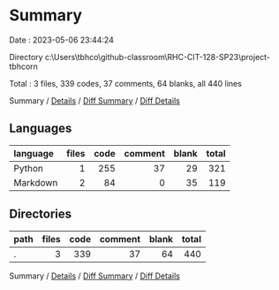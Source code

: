 # Summary

Date : 2023-05-06 23:44:24

Directory c:\\Users\\tbhco\\github-classroom\\RHC-CIT-128-SP23\\project-tbhcorn

Total : 3 files,  339 codes, 37 comments, 64 blanks, all 440 lines

Summary / [Details](details.md) / [Diff Summary](diff.md) / [Diff Details](diff-details.md)

## Languages
| language | files | code | comment | blank | total |
| :--- | ---: | ---: | ---: | ---: | ---: |
| Python | 1 | 255 | 37 | 29 | 321 |
| Markdown | 2 | 84 | 0 | 35 | 119 |

## Directories
| path | files | code | comment | blank | total |
| :--- | ---: | ---: | ---: | ---: | ---: |
| . | 3 | 339 | 37 | 64 | 440 |

Summary / [Details](details.md) / [Diff Summary](diff.md) / [Diff Details](diff-details.md)
